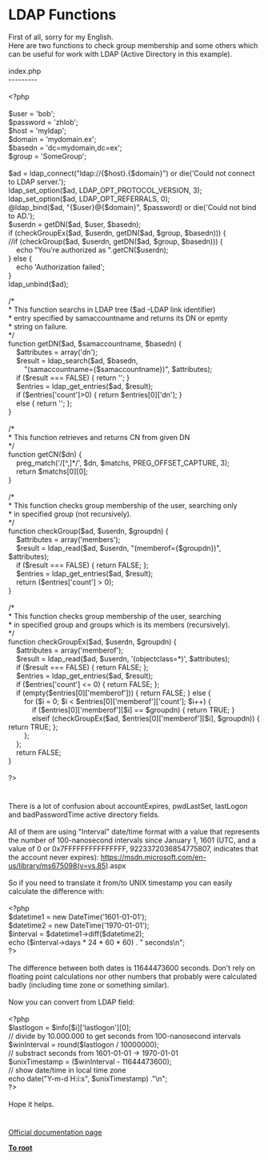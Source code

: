 # LDAP Functions




<div class="phpcode"><span class="html">
First of all, sorry for my English.<br>Here are two functions to check group membership and some others which can be useful for work with LDAP (Active Directory in this example).<br><br>index.php<br>---------<br><br><span class="default">&lt;?php<br><br>$user </span><span class="keyword">= </span><span class="string">&apos;bob&apos;</span><span class="keyword">;<br></span><span class="default">$password </span><span class="keyword">= </span><span class="string">&apos;zhlob&apos;</span><span class="keyword">;<br></span><span class="default">$host </span><span class="keyword">= </span><span class="string">&apos;myldap&apos;</span><span class="keyword">;<br></span><span class="default">$domain </span><span class="keyword">= </span><span class="string">&apos;mydomain.ex&apos;</span><span class="keyword">;<br></span><span class="default">$basedn </span><span class="keyword">= </span><span class="string">&apos;dc=mydomain,dc=ex&apos;</span><span class="keyword">;<br></span><span class="default">$group </span><span class="keyword">= </span><span class="string">&apos;SomeGroup&apos;</span><span class="keyword">;<br><br></span><span class="default">$ad </span><span class="keyword">= </span><span class="default">ldap_connect</span><span class="keyword">(</span><span class="string">&quot;ldap://</span><span class="keyword">{</span><span class="default">$host</span><span class="keyword">}</span><span class="string">.</span><span class="keyword">{</span><span class="default">$domain</span><span class="keyword">}</span><span class="string">&quot;</span><span class="keyword">) or die(</span><span class="string">&apos;Could not connect to LDAP server.&apos;</span><span class="keyword">);<br></span><span class="default">ldap_set_option</span><span class="keyword">(</span><span class="default">$ad</span><span class="keyword">, </span><span class="default">LDAP_OPT_PROTOCOL_VERSION</span><span class="keyword">, </span><span class="default">3</span><span class="keyword">);<br></span><span class="default">ldap_set_option</span><span class="keyword">(</span><span class="default">$ad</span><span class="keyword">, </span><span class="default">LDAP_OPT_REFERRALS</span><span class="keyword">, </span><span class="default">0</span><span class="keyword">);<br>@</span><span class="default">ldap_bind</span><span class="keyword">(</span><span class="default">$ad</span><span class="keyword">, </span><span class="string">&quot;</span><span class="keyword">{</span><span class="default">$user</span><span class="keyword">}</span><span class="string">@</span><span class="keyword">{</span><span class="default">$domain</span><span class="keyword">}</span><span class="string">&quot;</span><span class="keyword">, </span><span class="default">$password</span><span class="keyword">) or die(</span><span class="string">&apos;Could not bind to AD.&apos;</span><span class="keyword">);<br></span><span class="default">$userdn </span><span class="keyword">= </span><span class="default">getDN</span><span class="keyword">(</span><span class="default">$ad</span><span class="keyword">, </span><span class="default">$user</span><span class="keyword">, </span><span class="default">$basedn</span><span class="keyword">);<br>if (</span><span class="default">checkGroupEx</span><span class="keyword">(</span><span class="default">$ad</span><span class="keyword">, </span><span class="default">$userdn</span><span class="keyword">, </span><span class="default">getDN</span><span class="keyword">(</span><span class="default">$ad</span><span class="keyword">, </span><span class="default">$group</span><span class="keyword">, </span><span class="default">$basedn</span><span class="keyword">))) {<br></span><span class="comment">//if (checkGroup($ad, $userdn, getDN($ad, $group, $basedn))) {<br>&#xA0; &#xA0; </span><span class="keyword">echo </span><span class="string">&quot;You&apos;re authorized as &quot;</span><span class="keyword">.</span><span class="default">getCN</span><span class="keyword">(</span><span class="default">$userdn</span><span class="keyword">);<br>} else {<br>&#xA0; &#xA0; echo </span><span class="string">&apos;Authorization failed&apos;</span><span class="keyword">;<br>}<br></span><span class="default">ldap_unbind</span><span class="keyword">(</span><span class="default">$ad</span><span class="keyword">);<br><br></span><span class="comment">/*<br>* This function searchs in LDAP tree ($ad -LDAP link identifier)<br>* entry specified by samaccountname and returns its DN or epmty<br>* string on failure.<br>*/<br></span><span class="keyword">function </span><span class="default">getDN</span><span class="keyword">(</span><span class="default">$ad</span><span class="keyword">, </span><span class="default">$samaccountname</span><span class="keyword">, </span><span class="default">$basedn</span><span class="keyword">) {<br>&#xA0; &#xA0; </span><span class="default">$attributes </span><span class="keyword">= array(</span><span class="string">&apos;dn&apos;</span><span class="keyword">);<br>&#xA0; &#xA0; </span><span class="default">$result </span><span class="keyword">= </span><span class="default">ldap_search</span><span class="keyword">(</span><span class="default">$ad</span><span class="keyword">, </span><span class="default">$basedn</span><span class="keyword">,<br>&#xA0; &#xA0; &#xA0; &#xA0; </span><span class="string">&quot;(samaccountname=</span><span class="keyword">{</span><span class="default">$samaccountname</span><span class="keyword">}</span><span class="string">)&quot;</span><span class="keyword">, </span><span class="default">$attributes</span><span class="keyword">);<br>&#xA0; &#xA0; if (</span><span class="default">$result </span><span class="keyword">=== </span><span class="default">FALSE</span><span class="keyword">) { return </span><span class="string">&apos;&apos;</span><span class="keyword">; }<br>&#xA0; &#xA0; </span><span class="default">$entries </span><span class="keyword">= </span><span class="default">ldap_get_entries</span><span class="keyword">(</span><span class="default">$ad</span><span class="keyword">, </span><span class="default">$result</span><span class="keyword">);<br>&#xA0; &#xA0; if (</span><span class="default">$entries</span><span class="keyword">[</span><span class="string">&apos;count&apos;</span><span class="keyword">]&gt;</span><span class="default">0</span><span class="keyword">) { return </span><span class="default">$entries</span><span class="keyword">[</span><span class="default">0</span><span class="keyword">][</span><span class="string">&apos;dn&apos;</span><span class="keyword">]; }<br>&#xA0; &#xA0; else { return </span><span class="string">&apos;&apos;</span><span class="keyword">; };<br>}<br><br></span><span class="comment">/*<br>* This function retrieves and returns CN from given DN<br>*/<br></span><span class="keyword">function </span><span class="default">getCN</span><span class="keyword">(</span><span class="default">$dn</span><span class="keyword">) {<br>&#xA0; &#xA0; </span><span class="default">preg_match</span><span class="keyword">(</span><span class="string">&apos;/[^,]*/&apos;</span><span class="keyword">, </span><span class="default">$dn</span><span class="keyword">, </span><span class="default">$matchs</span><span class="keyword">, </span><span class="default">PREG_OFFSET_CAPTURE</span><span class="keyword">, </span><span class="default">3</span><span class="keyword">);<br>&#xA0; &#xA0; return </span><span class="default">$matchs</span><span class="keyword">[</span><span class="default">0</span><span class="keyword">][</span><span class="default">0</span><span class="keyword">];<br>}<br><br></span><span class="comment">/*<br>* This function checks group membership of the user, searching only<br>* in specified group (not recursively).<br>*/<br></span><span class="keyword">function </span><span class="default">checkGroup</span><span class="keyword">(</span><span class="default">$ad</span><span class="keyword">, </span><span class="default">$userdn</span><span class="keyword">, </span><span class="default">$groupdn</span><span class="keyword">) {<br>&#xA0; &#xA0; </span><span class="default">$attributes </span><span class="keyword">= array(</span><span class="string">&apos;members&apos;</span><span class="keyword">);<br>&#xA0; &#xA0; </span><span class="default">$result </span><span class="keyword">= </span><span class="default">ldap_read</span><span class="keyword">(</span><span class="default">$ad</span><span class="keyword">, </span><span class="default">$userdn</span><span class="keyword">, </span><span class="string">&quot;(memberof=</span><span class="keyword">{</span><span class="default">$groupdn</span><span class="keyword">}</span><span class="string">)&quot;</span><span class="keyword">, </span><span class="default">$attributes</span><span class="keyword">);<br>&#xA0; &#xA0; if (</span><span class="default">$result </span><span class="keyword">=== </span><span class="default">FALSE</span><span class="keyword">) { return </span><span class="default">FALSE</span><span class="keyword">; };<br>&#xA0; &#xA0; </span><span class="default">$entries </span><span class="keyword">= </span><span class="default">ldap_get_entries</span><span class="keyword">(</span><span class="default">$ad</span><span class="keyword">, </span><span class="default">$result</span><span class="keyword">);<br>&#xA0; &#xA0; return (</span><span class="default">$entries</span><span class="keyword">[</span><span class="string">&apos;count&apos;</span><span class="keyword">] &gt; </span><span class="default">0</span><span class="keyword">);<br>}<br><br></span><span class="comment">/*<br>* This function checks group membership of the user, searching<br>* in specified group and groups which is its members (recursively).<br>*/<br></span><span class="keyword">function </span><span class="default">checkGroupEx</span><span class="keyword">(</span><span class="default">$ad</span><span class="keyword">, </span><span class="default">$userdn</span><span class="keyword">, </span><span class="default">$groupdn</span><span class="keyword">) {<br>&#xA0; &#xA0; </span><span class="default">$attributes </span><span class="keyword">= array(</span><span class="string">&apos;memberof&apos;</span><span class="keyword">);<br>&#xA0; &#xA0; </span><span class="default">$result </span><span class="keyword">= </span><span class="default">ldap_read</span><span class="keyword">(</span><span class="default">$ad</span><span class="keyword">, </span><span class="default">$userdn</span><span class="keyword">, </span><span class="string">&apos;(objectclass=*)&apos;</span><span class="keyword">, </span><span class="default">$attributes</span><span class="keyword">);<br>&#xA0; &#xA0; if (</span><span class="default">$result </span><span class="keyword">=== </span><span class="default">FALSE</span><span class="keyword">) { return </span><span class="default">FALSE</span><span class="keyword">; };<br>&#xA0; &#xA0; </span><span class="default">$entries </span><span class="keyword">= </span><span class="default">ldap_get_entries</span><span class="keyword">(</span><span class="default">$ad</span><span class="keyword">, </span><span class="default">$result</span><span class="keyword">);<br>&#xA0; &#xA0; if (</span><span class="default">$entries</span><span class="keyword">[</span><span class="string">&apos;count&apos;</span><span class="keyword">] &lt;= </span><span class="default">0</span><span class="keyword">) { return </span><span class="default">FALSE</span><span class="keyword">; };<br>&#xA0; &#xA0; if (empty(</span><span class="default">$entries</span><span class="keyword">[</span><span class="default">0</span><span class="keyword">][</span><span class="string">&apos;memberof&apos;</span><span class="keyword">])) { return </span><span class="default">FALSE</span><span class="keyword">; } else {<br>&#xA0; &#xA0; &#xA0; &#xA0; for (</span><span class="default">$i </span><span class="keyword">= </span><span class="default">0</span><span class="keyword">; </span><span class="default">$i </span><span class="keyword">&lt; </span><span class="default">$entries</span><span class="keyword">[</span><span class="default">0</span><span class="keyword">][</span><span class="string">&apos;memberof&apos;</span><span class="keyword">][</span><span class="string">&apos;count&apos;</span><span class="keyword">]; </span><span class="default">$i</span><span class="keyword">++) {<br>&#xA0; &#xA0; &#xA0; &#xA0; &#xA0; &#xA0; if (</span><span class="default">$entries</span><span class="keyword">[</span><span class="default">0</span><span class="keyword">][</span><span class="string">&apos;memberof&apos;</span><span class="keyword">][</span><span class="default">$i</span><span class="keyword">] == </span><span class="default">$groupdn</span><span class="keyword">) { return </span><span class="default">TRUE</span><span class="keyword">; }<br>&#xA0; &#xA0; &#xA0; &#xA0; &#xA0; &#xA0; elseif (</span><span class="default">checkGroupEx</span><span class="keyword">(</span><span class="default">$ad</span><span class="keyword">, </span><span class="default">$entries</span><span class="keyword">[</span><span class="default">0</span><span class="keyword">][</span><span class="string">&apos;memberof&apos;</span><span class="keyword">][</span><span class="default">$i</span><span class="keyword">], </span><span class="default">$groupdn</span><span class="keyword">)) { return </span><span class="default">TRUE</span><span class="keyword">; };<br>&#xA0; &#xA0; &#xA0; &#xA0; };<br>&#xA0; &#xA0; };<br>&#xA0; &#xA0; return </span><span class="default">FALSE</span><span class="keyword">;<br>}<br><br></span><span class="default">?&gt;</span>
</span>
</div>
  

#


<div class="phpcode"><span class="html">
There is a lot of confusion about accountExpires, pwdLastSet, lastLogon and badPasswordTime active directory fields.<br><br>All of them are using &quot;Interval&quot; date/time format with a value that represents the number of 100-nanosecond intervals since January 1, 1601 (UTC, and a value of 0 or 0x7FFFFFFFFFFFFFFF, 9223372036854775807, indicates that the account never expires): <a href="https://msdn.microsoft.com/en-us/library/ms675098(v=vs.85" rel="nofollow" target="_blank">https://msdn.microsoft.com/en-us/library/ms675098(v=vs.85</a>).aspx<br><br>So if you need to translate it from/to UNIX timestamp you can easily calculate the difference with:<br><br><span class="default">&lt;?php<br>$datetime1 </span><span class="keyword">= new </span><span class="default">DateTime</span><span class="keyword">(</span><span class="string">&apos;1601-01-01&apos;</span><span class="keyword">);<br></span><span class="default">$datetime2 </span><span class="keyword">= new </span><span class="default">DateTime</span><span class="keyword">(</span><span class="string">&apos;1970-01-01&apos;</span><span class="keyword">);<br></span><span class="default">$interval </span><span class="keyword">= </span><span class="default">$datetime1</span><span class="keyword">-&gt;</span><span class="default">diff</span><span class="keyword">(</span><span class="default">$datetime2</span><span class="keyword">);<br>echo (</span><span class="default">$interval</span><span class="keyword">-&gt;</span><span class="default">days </span><span class="keyword">* </span><span class="default">24 </span><span class="keyword">* </span><span class="default">60 </span><span class="keyword">* </span><span class="default">60</span><span class="keyword">) . </span><span class="string">&quot; seconds\n&quot;</span><span class="keyword">;<br></span><span class="default">?&gt;<br></span><br>The difference between both dates is 11644473600 seconds. Don&apos;t rely on floating point calculations nor other numbers that probably were calculated badly (including time zone or something similar).<br><br>Now you can convert from LDAP field:<br><br><span class="default">&lt;?php<br>$lastlogon </span><span class="keyword">= </span><span class="default">$info</span><span class="keyword">[</span><span class="default">$i</span><span class="keyword">][</span><span class="string">&apos;lastlogon&apos;</span><span class="keyword">][</span><span class="default">0</span><span class="keyword">];<br></span><span class="comment">// divide by 10.000.000 to get seconds from 100-nanosecond intervals<br></span><span class="default">$winInterval </span><span class="keyword">= </span><span class="default">round</span><span class="keyword">(</span><span class="default">$lastlogon </span><span class="keyword">/ </span><span class="default">10000000</span><span class="keyword">);<br></span><span class="comment">// substract seconds from 1601-01-01 -&gt; 1970-01-01<br></span><span class="default">$unixTimestamp </span><span class="keyword">= (</span><span class="default">$winInterval </span><span class="keyword">- </span><span class="default">11644473600</span><span class="keyword">);<br></span><span class="comment">// show date/time in local time zone<br></span><span class="keyword">echo </span><span class="default">date</span><span class="keyword">(</span><span class="string">&quot;Y-m-d H:i:s&quot;</span><span class="keyword">, </span><span class="default">$unixTimestamp</span><span class="keyword">) .</span><span class="string">&quot;\n&quot;</span><span class="keyword">;<br></span><span class="default">?&gt;<br></span><br>Hope it helps.</span>
</div>
  

#

[Official documentation page](https://www.php.net/manual/en/ref.ldap.php)

**[To root](/README.md)**